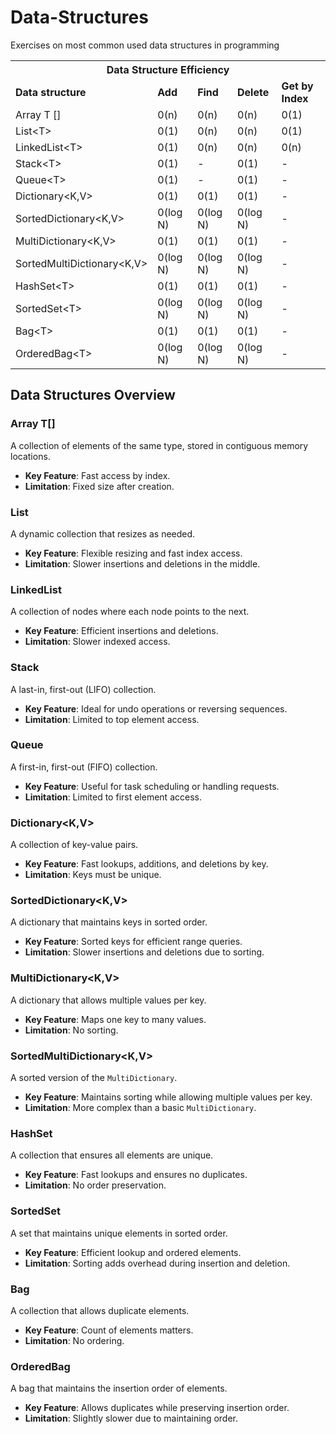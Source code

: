 # Data-Structures
Exercises on most common used data structures in programming

<table>
<tbody>
<tr>
<th colspan="5">
Data Structure Efficiency 
</th>
</tr>
<tr>
<td><b>Data structure</b></td>
<td><b>Add</b></td>
<td><b>Find</b></td>
<td><b>Delete</b></td>
<td><b>Get by Index</b></td>
</tr>
<tr>
<td>Array T []</td>
<td>0(n)</td>
<td>0(n)</td>
<td>0(n)</td>
<td>0(1)</td>
</tr>
<tr>
<td>List&#60;T&#62;</td>
<td>0(1)</td>
<td>0(n)</td>
<td>0(n)</td>
<td>0(1)</td>
</tr>
<tr>
<td>LinkedList&#60;T&#62;</td>
<td>0(1)</td>
<td>0(n)</td>
<td>0(n)</td>
<td>0(n)</td>
</tr>
<tr>
<td>Stack&#60;T&#62;</td>
<td>0(1)</td>
<td> - </td>
<td>0(1)</td>
<td> - </td>
</tr>
<tr>
<td>Queue&#60;T&#62;</td>
<td>0(1)</td>
<td> - </td>
<td>0(1)</td>
<td> - </td>
</tr>
<tr>
<td>Dictionary&#60;K,V&#62;</td>
<td>0(1)</td>
<td>0(1)</td>
<td>0(1)</td>
<td> - </td>
</tr>
<tr>
<td>SortedDictionary&#60;K,V&#62;</td>
<td>0(log N)</td>
<td>0(log N)</td>
<td>0(log N)</td>
<td> - </td>
</tr>
<tr>
<td>MultiDictionary&#60;K,V&#62;</td>
<td>0(1)</td>
<td>0(1)</td>
<td>0(1)</td>
<td> - </td>
</tr>
<tr>
<td>SortedMultiDictionary&#60;K,V&#62;</td>
<td>0(log N)</td>
<td>0(log N)</td>
<td>0(log N)</td>
<td> - </td>
</tr>
<tr>
<td>HashSet&#60;T&#62;</td>
<td>0(1)</td>
<td>0(1)</td>
<td>0(1)</td>
<td> - </td>
</tr>
<tr>
<td>SortedSet&#60;T&#62;</td>
<td>0(log N)</td>
<td>0(log N)</td>
<td>0(log N)</td>
<td> - </td>
</tr>
  <tr>
<td>Bag&#60;T&#62;</td>
<td>0(1)</td>
<td>0(1)</td>
<td>0(1)</td>
<td> - </td>
</tr>
  <tr>
<td>OrderedBag&#60;T&#62;</td>
<td>0(log N)</td>
<td>0(log N)</td>
<td>0(log N)</td>
<td> - </td>
</tr>
</tbody>
</table>





## Data Structures Overview

### **Array T[]**
A collection of elements of the same type, stored in contiguous memory locations.  
- **Key Feature**: Fast access by index.  
- **Limitation**: Fixed size after creation.

### **List<T>**
A dynamic collection that resizes as needed.  
- **Key Feature**: Flexible resizing and fast index access.  
- **Limitation**: Slower insertions and deletions in the middle.

### **LinkedList<T>**
A collection of nodes where each node points to the next.  
- **Key Feature**: Efficient insertions and deletions.  
- **Limitation**: Slower indexed access.

### **Stack<T>**
A last-in, first-out (LIFO) collection.  
- **Key Feature**: Ideal for undo operations or reversing sequences.  
- **Limitation**: Limited to top element access.

### **Queue<T>**
A first-in, first-out (FIFO) collection.  
- **Key Feature**: Useful for task scheduling or handling requests.  
- **Limitation**: Limited to first element access.

### **Dictionary<K,V>**
A collection of key-value pairs.  
- **Key Feature**: Fast lookups, additions, and deletions by key.  
- **Limitation**: Keys must be unique.

### **SortedDictionary<K,V>**
A dictionary that maintains keys in sorted order.  
- **Key Feature**: Sorted keys for efficient range queries.  
- **Limitation**: Slower insertions and deletions due to sorting.

### **MultiDictionary<K,V>**
A dictionary that allows multiple values per key.  
- **Key Feature**: Maps one key to many values.  
- **Limitation**: No sorting.

### **SortedMultiDictionary<K,V>**
A sorted version of the `MultiDictionary`.  
- **Key Feature**: Maintains sorting while allowing multiple values per key.  
- **Limitation**: More complex than a basic `MultiDictionary`.

### **HashSet<T>**
A collection that ensures all elements are unique.  
- **Key Feature**: Fast lookups and ensures no duplicates.  
- **Limitation**: No order preservation.

### **SortedSet<T>**
A set that maintains unique elements in sorted order.  
- **Key Feature**: Efficient lookup and ordered elements.  
- **Limitation**: Sorting adds overhead during insertion and deletion.

### **Bag<T>**
A collection that allows duplicate elements.  
- **Key Feature**: Count of elements matters.  
- **Limitation**: No ordering.

### **OrderedBag<T>**
A bag that maintains the insertion order of elements.  
- **Key Feature**: Allows duplicates while preserving insertion order.  
- **Limitation**: Slightly slower due to maintaining order.
